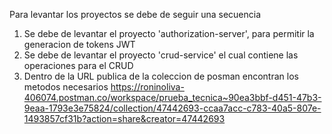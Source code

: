 Para levantar los proyectos se debe de seguir una secuencia

1. Se debe de levantar el proyecto 'authorization-server', para permitir la generacion de tokens JWT
2. Se debe de levantar el proyecto 'crud-service' el cual contiene las operaciones para el CRUD
3. Dentro de la URL publica de la coleccion de posman encontran los metodos necesarios
   https://roninoliva-406074.postman.co/workspace/prueba_tecnica~90ea3bbf-d451-47b3-9eaa-1793e3e75824/collection/47442693-ccaa7acc-c783-40a5-807e-1493857cf31b?action=share&creator=47442693
    